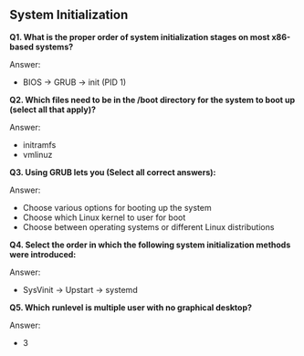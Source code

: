 ## System Initialization


**Q1. What is the proper order of system initialization stages on most x86-based systems?**

Answer:
*	BIOS -> GRUB -> init (PID 1)

**Q2. Which files need to be in the /boot directory for the system to boot up (select all that apply)?**

Answer:
*	initramfs
*	vmlinuz

**Q3. Using GRUB lets you (Select all correct answers):**

Answer:
*	Choose various options for booting up the system
*	Choose which Linux kernel to user for boot
*	Choose between operating systems or different Linux distributions

**Q4. Select the order in which the following system initialization methods were introduced:**

Answer:
*	SysVinit -> Upstart -> systemd


**Q5. Which runlevel is multiple user with no graphical desktop?**

Answer:
* 3

